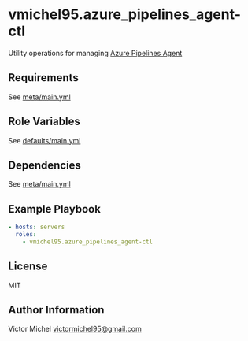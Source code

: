 vmichel95.azure_pipelines_agent-ctl
=========

Utility operations for managing [Azure Pipelines Agent](https://github.com/microsoft/azure-pipelines-agent)

Requirements
------------

See [meta/main.yml](meta/main.yml)

Role Variables
--------------

See [defaults/main.yml](defaults/main.yml)

Dependencies
------------

See [meta/main.yml](meta/main.yml)

Example Playbook
----------------

```yml
- hosts: servers
  roles:
    - vmichel95.azure_pipelines_agent-ctl
```

License
-------

MIT

Author Information
------------------

Victor Michel <victormichel95@gmail.com>